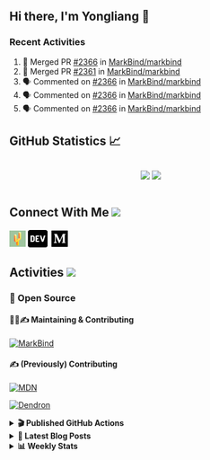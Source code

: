 ## Hi there, I'm Yongliang 👋

### Recent Activities

<!--START_SECTION:activity-->
1. 🎉 Merged PR [#2366](https://github.com/MarkBind/markbind/pull/2366) in [MarkBind/markbind](https://github.com/MarkBind/markbind)
2. 🎉 Merged PR [#2361](https://github.com/MarkBind/markbind/pull/2361) in [MarkBind/markbind](https://github.com/MarkBind/markbind)
3. 🗣 Commented on [#2366](https://github.com/MarkBind/markbind/pull/2366#issuecomment-1712461353) in [MarkBind/markbind](https://github.com/MarkBind/markbind)
4. 🗣 Commented on [#2366](https://github.com/MarkBind/markbind/pull/2366#issuecomment-1712457799) in [MarkBind/markbind](https://github.com/MarkBind/markbind)
5. 🗣 Commented on [#2366](https://github.com/MarkBind/markbind/pull/2366#issuecomment-1712450332) in [MarkBind/markbind](https://github.com/MarkBind/markbind)
<!--END_SECTION:activity-->

## GitHub Statistics :chart_with_upwards_trend:
<div align="center">
<div style="display: flex; align-items: center; justify-content: center;">

[![](https://github-readme-stats-tlylt.vercel.app/api?username=tlylt&show_icons=true&theme=tokyonight&hide_border=true&locale=en)](https://github.com/tlylt)
[![](https://github-readme-streak-stats.herokuapp.com/?user=tlylt&theme=tokyonight&hide_border=true)](https://github.com/tlylt)
</div>
</div>

## Connect With Me <img src="https://media.giphy.com/media/2wh5K5yE3ulp3xgYcG/giphy-downsized.gif" width="30">

<a href="https://www.yongliangliu.com/" target="_blank"><img align="center" src="static/site-icon.png" alt="yongliangliu.com" height="29" width="29" /></a>
<a href="https://dev.to/tlylt" target="_blank"><img align="center" src="static/dev-badge.svg" alt="dev.to/tlylt" height="35" width="35" /></a>
<a href="https://tlylt.medium.com" target="_blank"><img align="center" src="static/medium.png" alt="tlylt.medium.com" height="35" width="35" /></a>

## Activities <img src="https://media.giphy.com/media/WUlplcMpOCEmTGBtBW/giphy.gif" width="30">

### 🔭 Open Source

#### 👷‍♂️✍️ Maintaining & Contributing
[![MarkBind](https://github-readme-stats-tlylt.vercel.app/api/pin/?username=markbind&repo=markbind)](https://github.com/MarkBind/markbind)

#### ✍️ (Previously) Contributing
[![MDN](https://github-readme-stats-tlylt.vercel.app/api/pin/?username=mdn&repo=content)](https://github.com/mdn/content/issues?q=is%3Aopen+involves%3A%40me+sort%3Aupdated-desc)

[![Dendron](https://github-readme-stats-tlylt.vercel.app/api/pin/?username=dendronhq&repo=dendron)](https://github.com/dendronhq/dendron/issues?q=is%3Aopen+involves%3A%40me+sort%3Aupdated-desc)

<details>
<summary> <b>🎬 Published GitHub Actions </b> </summary>

[![install-graphviz](https://github-readme-stats-tlylt.vercel.app/api/pin/?username=tlylt&repo=install-graphviz)](https://github.com/tlylt/install-graphviz)

[![reposense-action](https://github-readme-stats-tlylt.vercel.app/api/pin/?username=tlylt&repo=reposense-action)](https://github.com/tlylt/reposense-action)

[![markbin-action](https://github-readme-stats-tlylt.vercel.app/api/pin/?username=markbind&repo=markbind-action)](https://github.com/MarkBind/markbind-action)

</details>

<details>
<summary> <b>📕 Latest Blog Posts</b> </summary>

<!-- BLOG-POST-LIST:START -->
- [End of Year 3 Sem 2](https://yongliangliu.com/blog/end-of-year-3-sem-2)
- [Deploy a ChatGPT API Server in no time](https://yongliangliu.com/blog/chatgpt-nextjs-server)
- [Creating a regex-based Markdown parser in TypeScript](https://yongliangliu.com/blog/rmark)
- [Create VSCode Snippets for Markdown Blog Workflows](https://yongliangliu.com/blog/vscode-snippets)
- [Brag Doc 2023](https://yongliangliu.com/blog/brag-doc-2023)
<!-- BLOG-POST-LIST:END -->

</details>

<details>
<summary> <b>📊 Weekly Stats</b> </summary>

<!--START_SECTION:waka-->
![Code Time](http://img.shields.io/badge/Code%20Time-1%2C125%20hrs%2055%20mins-blue)

**🐱 My GitHub Data** 

> 📦 654.4 kB Used in GitHub's Storage 
 > 
> 🏆 1,496 Contributions in the Year 2023
 > 
> 🚫 Not Opted to Hire
 > 
> 📜 174 Public Repositories 
 > 
> 🔑 40 Private Repositories 
 > 
**I'm an Early 🐤** 

```text
🌞 Morning                3911 commits        ███████░░░░░░░░░░░░░░░░░░   29.38 % 
🌆 Daytime                3574 commits        ███████░░░░░░░░░░░░░░░░░░   26.85 % 
🌃 Evening                4944 commits        █████████░░░░░░░░░░░░░░░░   37.14 % 
🌙 Night                  883 commits         ██░░░░░░░░░░░░░░░░░░░░░░░   06.63 % 
```
📅 **I'm Most Productive on Wednesday** 

```text
Monday                   1747 commits        ███░░░░░░░░░░░░░░░░░░░░░░   13.12 % 
Tuesday                  1917 commits        ████░░░░░░░░░░░░░░░░░░░░░   14.40 % 
Wednesday                2148 commits        ████░░░░░░░░░░░░░░░░░░░░░   16.14 % 
Thursday                 1670 commits        ███░░░░░░░░░░░░░░░░░░░░░░   12.55 % 
Friday                   1716 commits        ███░░░░░░░░░░░░░░░░░░░░░░   12.89 % 
Saturday                 2037 commits        ████░░░░░░░░░░░░░░░░░░░░░   15.30 % 
Sunday                   2077 commits        ████░░░░░░░░░░░░░░░░░░░░░   15.60 % 
```


📊 **This Week I Spent My Time On** 

```text
🕑︎ Time Zone: Asia/Singapore

💬 Programming Languages: 
Markdown                 1 hr 45 mins        ███████████░░░░░░░░░░░░░░   45.84 % 
TypeScript               1 hr 4 mins         ███████░░░░░░░░░░░░░░░░░░   28.12 % 
JavaScript               43 mins             █████░░░░░░░░░░░░░░░░░░░░   19.04 % 
CSS                      6 mins              █░░░░░░░░░░░░░░░░░░░░░░░░   03.02 % 
JSON                     6 mins              █░░░░░░░░░░░░░░░░░░░░░░░░   02.68 % 
```


 Last Updated on 07/09/2023 00:44:13 UTC
<!--END_SECTION:waka-->

</details>
